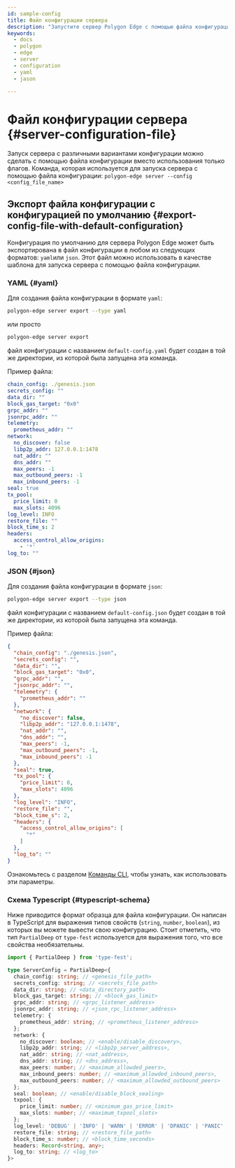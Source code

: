 ```yaml
---
id: sample-config
title: Файл конфигурации сервера
description: "Запустите сервер Polygon Edge с помощью файла конфигурации."
keywords:
  - docs
  - polygon
  - edge
  - server
  - configuration
  - yaml
  - jason

---
```

# Файл конфигурации сервера {#server-configuration-file}
Запуск сервера с различными вариантами конфигурации можно сделать с помощью файла конфигурации вместо использования только флагов. Команда, которая используется для запуска сервера с помощью файла конфигурации: `polygon-edge server --config <config_file_name>`

## Экспорт файла конфигурации с конфигурацией по умолчанию  {#export-config-file-with-default-configuration}
Конфигурация по умолчанию для сервера Polygon Edge может быть экспортирована в файл конфигурации в любом из следующих форматов: `yaml`или `json`. Этот файл можно использовать в качестве шаблона для запуска сервера с помощью файла конфигурации.

### YAML {#yaml}
Для создания файла конфигурации в формате `yaml`:
```bash
polygon-edge server export --type yaml
```
или просто
```bash
polygon-edge server export
```
файл конфигурации с названием `default-config.yaml` будет создан в той же директории, из которой была запущена эта команда.

Пример файла:
```yaml
chain_config: ./genesis.json
secrets_config: ""
data_dir: ""
block_gas_target: "0x0"
grpc_addr: ""
jsonrpc_addr: ""
telemetry:
  prometheus_addr: ""
network:
  no_discover: false
  libp2p_addr: 127.0.0.1:1478
  nat_addr: ""
  dns_addr: ""
  max_peers: -1
  max_outbound_peers: -1
  max_inbound_peers: -1
seal: true
tx_pool:
  price_limit: 0
  max_slots: 4096
log_level: INFO
restore_file: ""
block_time_s: 2
headers:
  access_control_allow_origins:
    - '*'
log_to: ""
```

### JSON {#json}
Для создания файла конфигурации в формате `json`:
```bash
polygon-edge server export --type json
```
файл конфигурации с названием `default-config.json` будет создан в той же директории, из которой была запущена эта команда.

Пример файла:

```json
{
  "chain_config": "./genesis.json",
  "secrets_config": "",
  "data_dir": "",
  "block_gas_target": "0x0",
  "grpc_addr": "",
  "jsonrpc_addr": "",
  "telemetry": {
    "prometheus_addr": ""
  },
  "network": {
    "no_discover": false,
    "libp2p_addr": "127.0.0.1:1478",
    "nat_addr": "",
    "dns_addr": "",
    "max_peers": -1,
    "max_outbound_peers": -1,
    "max_inbound_peers": -1
  },
  "seal": true,
  "tx_pool": {
    "price_limit": 0,
    "max_slots": 4096
  },
  "log_level": "INFO",
  "restore_file": "",
  "block_time_s": 2,
  "headers": {
    "access_control_allow_origins": [
      "*"
    ]
  },
  "log_to": ""
}
```

Ознакомьтесь с разделом [Команды CLI](/docs/edge/get-started/cli-commands), чтобы узнать, как использовать эти параметры.

### Схема Typescript {#typescript-schema}

Ниже приводится формат образца для файла конфигурации. Он написан в TypeScript для выражения типов свойств (`string`, `number`, `boolean`), из которых вы можете вывести свою конфигурацию. Стоит отметить, что тип `PartialDeep` от `type-fest` используется для выражения того, что все свойства необязательны.

```typescript
import { PartialDeep } from 'type-fest';

type ServerConfig = PartialDeep<{
  chain_config: string; // <genesis_file_path>
  secrets_config: string; // <secrets_file_path>
  data_dir: string; // <data_directory_path>
  block_gas_target: string; // <block_gas_limit>
  grpc_addr: string; // <grpc_listener_address>
  jsonrpc_addr: string; // <json_rpc_listener_address>
  telemetry: {
    prometheus_addr: string; // <prometheus_listener_address>
  };
  network: {
    no_discover: boolean; // <enable/disable_discovery>,
    libp2p_addr: string; // <libp2p_server_address>,
    nat_addr: string; // <nat_address>,
    dns_addr: string; // <dns_address>,
    max_peers: number; // <maximum_allowded_peers>,
    max_inbound_peers: number; // <maximum_allowded_inbound_peers>,
    max_outbound_peers: number; // <maximum_allowded_outbound_peers>
  };
  seal: boolean; // <enable/disable_block_sealing>
  txpool: {
    price_limit: number; // <minimum_gas_price_limit>
    max_slots: number; // <maximum_txpool_slots>
  };
  log_level: 'DEBUG' | 'INFO' | 'WARN' | 'ERROR' | 'DPANIC' | 'PANIC' | 'FATAL'; // <log_level>
  restore_file: string; // <restore_file_path>
  block_time_s: number; // <block_time_seconds>
  headers: Record<string, any>;
  log_to: string; // <log_to>
}>
```


